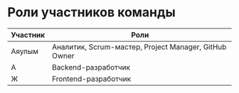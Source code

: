 # Роли участников команды

| Участник | Роли |
|----------|------|
| Аяулым   | Аналитик, Scrum-мастер, Project Manager, GitHub Owner |
| А        | Backend-разработчик |
| Ж        | Frontend-разработчик |
